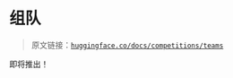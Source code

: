 # 组队

> 原文链接：[`huggingface.co/docs/competitions/teams`](https://huggingface.co/docs/competitions/teams)

即将推出！
